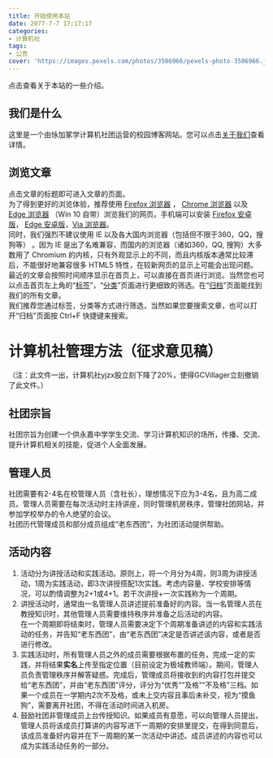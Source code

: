 ```yaml
---
title: 开始使用本站
date: 2077-7-7 17:17:17
categories:
- 计算机社
tags:
- 公告
cover: 'https://images.pexels.com/photos/3586966/pexels-photo-3586966.jpeg'
---
```

  
点击查看关于本站的一些介绍。

## 我们是什么

这里是一个由怺加冢学计算机社团运营的校园博客网站。您可以点击[关于我们](/about/)查看详情。  

## 浏览文章

点击文章的标题即可进入文章的页面。  
为了得到更好的浏览体验，推荐使用 [Firefox 浏览器](https://www.mozilla.org/zh-CN/firefox/new/) ， [Chrome 浏览器](https://www.google.com/chrome/browser/index.html) 以及 [Edge 浏览器](https://www.microsoft.com/edge) （Win 10 自带）浏览我们的网页。手机端可以安装 [Firefox 安卓版](https://www.coolapk.com/apk/org.mozilla.firefox)， [Edge 安卓版](https://www.coolapk.com/apk/com.microsoft.emmx)，[Via 浏览器](https://www.coolapk.com/apk/mark.via)。    
同时，我们强烈不建议使用 IE 以及各大国内浏览器（包括但不限于360，QQ，搜狗等） 。因为 IE 是出了名难兼容，而国内的浏览器（诸如360，QQ, 搜狗）大多数用了 Chromium 的内核，只有外观显示上的不同，而且内核版本通常比较滞后，不能很好地兼容很多 HTML5 特性，在较新网页的显示上可能会出现问题。  
最近的文章会按照时间顺序显示在首页上，可以直接在首页进行浏览。当然您也可以点击首页左上角的“[标签](/tags/)”，“[分类](/categories/)”页面进行更细致的筛选。在“[归档](/archives/)”页面能找到我们的所有文章。  
我们推荐您通过标签，分类等方式进行筛选，当然如果您要搜索文章，也可以打开“归档"页面按 Ctrl+F 快捷键来搜索。  

# 计算机社管理方法（征求意见稿）

（注：此文件一出，计算机社yjzx股立刻下降了20%，使得GCVillager立刻撤销了此文件。）

## 社团宗旨

社团宗旨为创建一个供永嘉中学学生交流、学习计算机知识的场所，传播、交流、提升计算机相关的技能，促进个人全面发展。

## 管理人员

社团需要有2-4名在校管理人员（含社长），理想情况下应为3-4名，且为高二成员。管理人员需要在每次活动时主持讲座，同时管理机房秩序，管理社团网站，并参加学校举办的令人绝望的会议。  
社团历代管理成员和部分成员组成“老东西团”，为社团活动提供帮助。

## 活动内容

1. 活动分为讲授活动和实践活动。原则上，将一个月分为4周，则3周为讲授活动，1周为实践活动，即3次讲授搭配1次实践。考虑内容量、学校安排等情况，可以酌情调整为2+1或4+1。若干次讲授+一次实践称为一个周期。  
2. 讲授活动时，通常由一名管理人员讲述提前准备好的内容。当一名管理人员在教授知识时，其他管理人员需要维持秩序并准备之后活动的内容。  
在一个周期即将结束时，管理人员需要决定下个周期准备讲述的内容和实践活动的任务，并告知“老东西团”，由“老东西团”决定是否讲述该内容，或者是否进行修改。  
3. 实践活动时，所有管理人员之外的成员需要根据布置的任务，完成一定的实践，并将结果**实名**上传至指定位置（目前设定为极域教师端）。期间，管理人员负责管理秩序并解答疑惑。完成后，管理成员将接收到的内容打包并提交给“老东西团”，并由“老东西团”评分，评分为“优秀”“及格”“不及格”三档。如果一个成员在一学期内2次不及格，或未上交内容且事后未补交，视为“摸鱼狗”，需要离开社团，不得在活动时间进入机房。  
4. 鼓励社团非管理成员上台传授知识。如果成员有意愿，可以向管理人员提出，管理人员将该成员打算讲的内容写进下一周期的安排里提交，在得到同意后，该成员准备好内容并在下一周期的某一次活动中讲述。成员讲述的内容也可以成为实践活动任务的一部分。  
